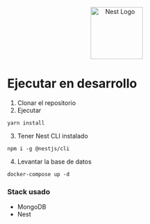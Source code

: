 <p align="center">
  <a href="http://nestjs.com/" target="blank"><img src="https://nestjs.com/img/logo-small.svg" width="120" alt="Nest Logo" /></a>
</p>

# Ejecutar en desarrollo
1. Clonar el repositorio
2. Ejecutar 
```
yarn install 
```
3. Tener Nest CLI instalado
```
npm i -g @nestjs/cli
```
4. Levantar la base de datos
```
docker-compose up -d 
```
### Stack usado
* MongoDB
* Nest 